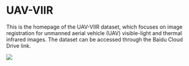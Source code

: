 # UAV-VIIR
This is the homepage of the UAV-VIIR dataset, which focuses on image registration for unmanned aerial vehicle (UAV) visible-light and thermal infrared images. The dataset can be accessed through the Baidu Cloud Drive link.

![](https://liufei-img.oss-cn-shanghai.aliyuncs.com/img/202307041645006.jpg)

